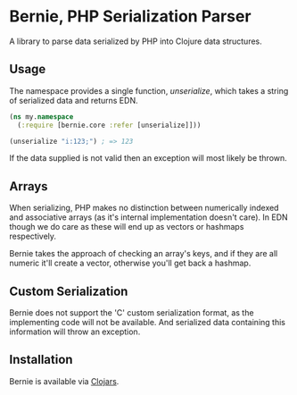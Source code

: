 
# Bernie, PHP Serialization Parser

A library to parse data serialized by PHP into Clojure data structures.

## Usage

The namespace provides a single function, _unserialize_, which takes a string
of serialized data and returns EDN.

```clojure
(ns my.namespace
  (:require [bernie.core :refer [unserialize]]))

(unserialize "i:123;") ; => 123
```

If the data supplied is not valid then an exception will most likely be thrown.

## Arrays

When serializing, PHP makes no distinction between numerically indexed and
associative arrays (as it's internal implementation doesn't care). In EDN
though we do care as these will end up as vectors or hashmaps respectively.

Bernie takes the approach of checking an array's keys, and if they are all
numeric it'll create a vector, otherwise you'll get back a hashmap.

## Custom Serialization

Bernie does not support the 'C' custom serialization format, as the
implementing code will not be available.  And serialized data containing
this information will throw an exception.

## Installation

Bernie is available via [Clojars](https://clojars.org/rodnaph/bernie).

